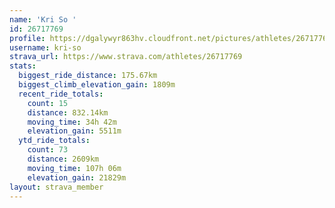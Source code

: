```yaml
---
name: 'Kri So '
id: 26717769
profile: https://dgalywyr863hv.cloudfront.net/pictures/athletes/26717769/7761026/14/large.jpg
username: kri-so
strava_url: https://www.strava.com/athletes/26717769
stats:
  biggest_ride_distance: 175.67km
  biggest_climb_elevation_gain: 1809m
  recent_ride_totals:
    count: 15
    distance: 832.14km
    moving_time: 34h 42m
    elevation_gain: 5511m
  ytd_ride_totals:
    count: 73
    distance: 2609km
    moving_time: 107h 06m
    elevation_gain: 21829m
layout: strava_member
--- 
```

